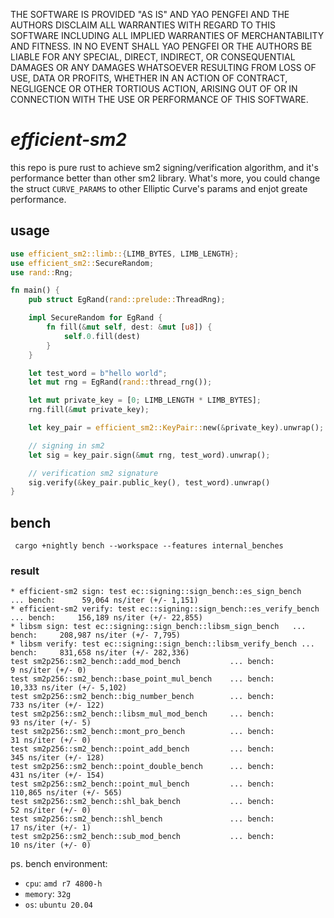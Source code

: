 THE SOFTWARE IS PROVIDED "AS IS" AND YAO PENGFEI AND THE AUTHORS DISCLAIM
ALL WARRANTIES WITH REGARD TO THIS SOFTWARE INCLUDING ALL IMPLIED WARRANTIES
OF MERCHANTABILITY AND FITNESS. IN NO EVENT SHALL YAO PENGFEI OR THE AUTHORS
BE LIABLE FOR ANY SPECIAL, DIRECT, INDIRECT, OR CONSEQUENTIAL DAMAGES OR ANY
DAMAGES WHATSOEVER RESULTING FROM LOSS OF USE, DATA OR PROFITS, WHETHER IN
AN ACTION OF CONTRACT, NEGLIGENCE OR OTHER TORTIOUS ACTION, ARISING OUT OF
OR IN CONNECTION WITH THE USE OR PERFORMANCE OF THIS SOFTWARE.

*efficient-sm2*
=====

this repo is pure rust to achieve sm2 signing/verification algorithm, and it's performance better than other sm2
library. What's more, you could change the struct `CURVE_PARAMS` to other Elliptic Curve's params and enjot greate
performance. 

## usage

``` rust
use efficient_sm2::limb::{LIMB_BYTES, LIMB_LENGTH};
use efficient_sm2::SecureRandom;
use rand::Rng;

fn main() {
    pub struct EgRand(rand::prelude::ThreadRng);

    impl SecureRandom for EgRand {
        fn fill(&mut self, dest: &mut [u8]) {
            self.0.fill(dest)
        }
    }

    let test_word = b"hello world";
    let mut rng = EgRand(rand::thread_rng());

    let mut private_key = [0; LIMB_LENGTH * LIMB_BYTES];
    rng.fill(&mut private_key);

    let key_pair = efficient_sm2::KeyPair::new(&private_key).unwrap();

    // signing in sm2
    let sig = key_pair.sign(&mut rng, test_word).unwrap();

    // verification sm2 signature
    sig.verify(&key_pair.public_key(), test_word).unwrap()
}
```
## bench

``` shell
 cargo +nightly bench --workspace --features internal_benches
```

### result

```
* efficient-sm2 sign: test ec::signing::sign_bench::es_sign_bench      ... bench:      59,064 ns/iter (+/- 1,151)
* efficient-sm2 verify: test ec::signing::sign_bench::es_verify_bench    ... bench:     156,189 ns/iter (+/- 22,855)
* libsm sign: test ec::signing::sign_bench::libsm_sign_bench   ... bench:     208,987 ns/iter (+/- 7,795)
* libsm verify: test ec::signing::sign_bench::libsm_verify_bench ... bench:     831,658 ns/iter (+/- 282,336)
test sm2p256::sm2_bench::add_mod_bench           ... bench:           9 ns/iter (+/- 0)
test sm2p256::sm2_bench::base_point_mul_bench    ... bench:      10,333 ns/iter (+/- 5,102)
test sm2p256::sm2_bench::big_number_bench        ... bench:         733 ns/iter (+/- 122)
test sm2p256::sm2_bench::libsm_mul_mod_bench     ... bench:          93 ns/iter (+/- 5)
test sm2p256::sm2_bench::mont_pro_bench          ... bench:          31 ns/iter (+/- 0)
test sm2p256::sm2_bench::point_add_bench         ... bench:         345 ns/iter (+/- 128)
test sm2p256::sm2_bench::point_double_bench      ... bench:         431 ns/iter (+/- 154)
test sm2p256::sm2_bench::point_mul_bench         ... bench:     110,865 ns/iter (+/- 565)
test sm2p256::sm2_bench::shl_bak_bench           ... bench:          52 ns/iter (+/- 0)
test sm2p256::sm2_bench::shl_bench               ... bench:          17 ns/iter (+/- 1)
test sm2p256::sm2_bench::sub_mod_bench           ... bench:          10 ns/iter (+/- 0)
```
ps. bench environment: 
* `cpu`: `amd r7 4800-h`
* `memory`: `32g`
* `os`: `ubuntu 20.04`
